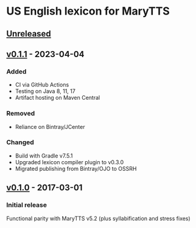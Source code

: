 US English lexicon for MaryTTS
==============================

[Unreleased]
------------

[v0.1.1] - 2023-04-04
---------------------

### Added

- CI via GitHub Actions
- Testing on Java 8, 11, 17
- Artifact hosting on Maven Central

### Removed

- Reliance on Bintray/JCenter

### Changed

- Build with Gradle v7.5.1
- Upgraded lexicon compiler plugin to v0.3.0
- Migrated publishing from Bintray/OJO to OSSRH

[v0.1.0] - 2017-03-01
---------------------

### Initial release

Functional parity with MaryTTS v5.2 (plus syllabification and stress fixes)

[Unreleased]: https://github.com/marytts/marytts-lexicon-en_US-cmudict/tree/master
[v0.1.1]: https://github.com/marytts/marytts-lexicon-en_US-cmudict/releases/tag/v0.1.1
[v0.1.0]: https://github.com/marytts/marytts-lexicon-en_US-cmudict/releases/tag/v0.1.0
